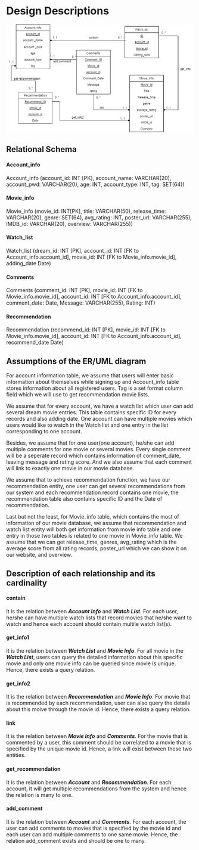 # Design Descriptions

![uml](../doc/pictures/uml.png)

## Relational Schema

#### Account_info

Account_info (account_id: INT [PK], account_name:  VARCHAR(20), account_pwd: VARCHAR(20), age: INT, account_type: INT, tag: SET(64))

#### Movie_info

Movie_info (movie_id: INT[PK], title: VARCHAR(50), release_time: VARCHAR(20), genre: SET(64), avg_rating: INT, poster_url: VARCHAR(255), IMDB_id: VARCHAR(20), overview: VARCHAR(255))

#### Watch_list

Watch_list (dream_id: INT [PK], account_id: INT [FK to Account_info.account_id], movie_id: INT [FK to Movie_info.movie_id], adding_date Date)

#### Comments

Comments (comment_id: INT [PK], movie_id: INT [FK to Movie_info.movie_id], account_id: INT [FK to Account_info.account_id], comment_date: Date, Message: VARCHAR(255), Rating: INT)

#### Recommendation

Recommendation (recommend_id: INT [PK], movie_id: INT [FK to Movie_info.movie_id], account_id: INT [FK to Account_info.account_id], recommend_date Date)

## Assumptions of the ER/UML diagram
For account information table, we assume that users will enter basic information about themselves while signing up and Account_info table stores information about all registered users. Tag is a set format column field which we will use to get recommendation movie lists.  

We assume that for every account, we have a watch list which user can add several dream movie entries. This table contains specific ID for every records and also adding date. One account can have multiple movies which users would like to watch in the Watch list and one entry in the list corresponding to one account.

Besides, we assume that for one user(one account), he/she can add multiple comments for one movie or several movies. Every single comment will be a seperate record which contains information of comment_date, leaving message and rating score. And we also assume that each comment will link to exactly one movie in our movie database.

We assume that to achieve recommendation function, we have our recommendation entity, one user can get several recommendations from our system and each recommendation record contains one movie, the recommendation table also contains specific ID and the Date of recommendation.  

Last but not the least, for Movie_info table, which contains the most of information of our movie database, we assume that recommendation and watch list entity will both get information from movie info table and one entry in those two tables is related to one movie in Movie_info table. We assume that we can get release_time, genres, avg_rating which is the average score from all rating records, poster_url which we can show it on our website, and overview.

## Description of each relationship and its cardinality 

#### contain

It is the relation between ***Account Info*** and ***Watch List***. For each user, he/she can have multiple watch lists that record movies that he/she want to watch and hence each account should contain multile watch list(s).

#### get_info1

It is the relation between ***Watch List*** and ***Movie Info***. For all movie in the ***Watch List***, users can query the detailed information about this specific movie and only one movie info can be queried since movie is unique. Hence, there exists a query relation.

#### get_info2

It is the relation between ***Recommendation*** and ***Movie Info***. For movie that is recommended by each recommendation, user can also query the details about this moive through the movie id. Hence, there exists a query relation.

#### link

It is the relation between ***Movie Info*** and ***Comments***. For the movie that is commented by a user, this comment should be correlated to a movie that is specified by the unique movie id. Hence, a link will exist between these two entities.

#### get_recommendation

It is the relation between ***Account*** and ***Recommendation***. For each account, it will get multiple recommendations from the system and hence the relation is many to one.

#### add_comment

It is the relation between ***Account*** and ***Comments***. For each account, the user can add comments to movies that is specified by the movie id and each user can add multiple comments to one same movie. Hence, the relation add_comment exists and should be one to many.





